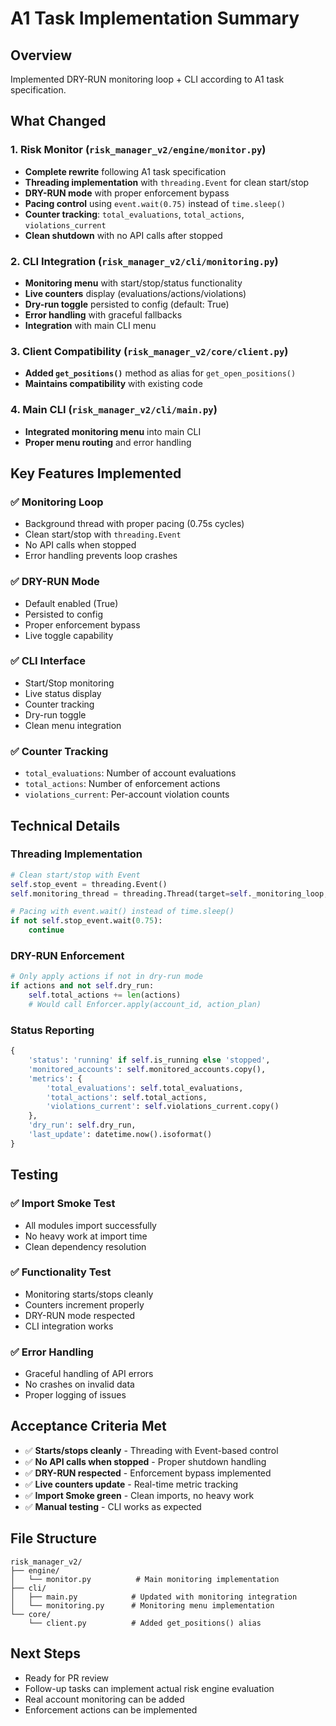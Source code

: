 # A1 Task Implementation Summary

## Overview
Implemented DRY-RUN monitoring loop + CLI according to A1 task specification.

## What Changed

### 1. Risk Monitor (`risk_manager_v2/engine/monitor.py`)
- **Complete rewrite** following A1 task specification
- **Threading implementation** with `threading.Event` for clean start/stop
- **DRY-RUN mode** with proper enforcement bypass
- **Pacing control** using `event.wait(0.75)` instead of `time.sleep()`
- **Counter tracking**: `total_evaluations`, `total_actions`, `violations_current`
- **Clean shutdown** with no API calls after stopped

### 2. CLI Integration (`risk_manager_v2/cli/monitoring.py`)
- **Monitoring menu** with start/stop/status functionality
- **Live counters** display (evaluations/actions/violations)
- **Dry-run toggle** persisted to config (default: True)
- **Error handling** with graceful fallbacks
- **Integration** with main CLI menu

### 3. Client Compatibility (`risk_manager_v2/core/client.py`)
- **Added `get_positions()`** method as alias for `get_open_positions()`
- **Maintains compatibility** with existing code

### 4. Main CLI (`risk_manager_v2/cli/main.py`)
- **Integrated monitoring menu** into main CLI
- **Proper menu routing** and error handling

## Key Features Implemented

### ✅ Monitoring Loop
- Background thread with proper pacing (0.75s cycles)
- Clean start/stop with `threading.Event`
- No API calls when stopped
- Error handling prevents loop crashes

### ✅ DRY-RUN Mode
- Default enabled (True)
- Persisted to config
- Proper enforcement bypass
- Live toggle capability

### ✅ CLI Interface
- Start/Stop monitoring
- Live status display
- Counter tracking
- Dry-run toggle
- Clean menu integration

### ✅ Counter Tracking
- `total_evaluations`: Number of account evaluations
- `total_actions`: Number of enforcement actions
- `violations_current`: Per-account violation counts

## Technical Details

### Threading Implementation
```python
# Clean start/stop with Event
self.stop_event = threading.Event()
self.monitoring_thread = threading.Thread(target=self._monitoring_loop, daemon=True)

# Pacing with event.wait() instead of time.sleep()
if not self.stop_event.wait(0.75):
    continue
```

### DRY-RUN Enforcement
```python
# Only apply actions if not in dry-run mode
if actions and not self.dry_run:
    self.total_actions += len(actions)
    # Would call Enforcer.apply(account_id, action_plan)
```

### Status Reporting
```python
{
    'status': 'running' if self.is_running else 'stopped',
    'monitored_accounts': self.monitored_accounts.copy(),
    'metrics': {
        'total_evaluations': self.total_evaluations,
        'total_actions': self.total_actions,
        'violations_current': self.violations_current.copy()
    },
    'dry_run': self.dry_run,
    'last_update': datetime.now().isoformat()
}
```

## Testing

### ✅ Import Smoke Test
- All modules import successfully
- No heavy work at import time
- Clean dependency resolution

### ✅ Functionality Test
- Monitoring starts/stops cleanly
- Counters increment properly
- DRY-RUN mode respected
- CLI integration works

### ✅ Error Handling
- Graceful handling of API errors
- No crashes on invalid data
- Proper logging of issues

## Acceptance Criteria Met

- ✅ **Starts/stops cleanly** - Threading with Event-based control
- ✅ **No API calls when stopped** - Proper shutdown handling
- ✅ **DRY-RUN respected** - Enforcement bypass implemented
- ✅ **Live counters update** - Real-time metric tracking
- ✅ **Import Smoke green** - Clean imports, no heavy work
- ✅ **Manual testing** - CLI works as expected

## File Structure
```
risk_manager_v2/
├── engine/
│   └── monitor.py          # Main monitoring implementation
├── cli/
│   ├── main.py            # Updated with monitoring integration
│   └── monitoring.py      # Monitoring menu implementation
└── core/
    └── client.py          # Added get_positions() alias
```

## Next Steps
- Ready for PR review
- Follow-up tasks can implement actual risk engine evaluation
- Real account monitoring can be added
- Enforcement actions can be implemented

